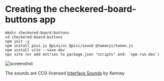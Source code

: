 # Creating the checkered-board-buttons app

    mkdir checkered-board-buttons
    cd checkered-board-buttons
    npm init -y
    npm install pixi.js @pixi/ui @pixi/sound @tweenjs/tween.js
    npm install vite --save-dev
    npx vite (or add entries to package.json "scripts" and: `npm run dev`)

![screenshot](https://raw.github.com/afarber/pixi-questions/master/checkered-board-buttons/screenshot.gif)

The sounds are CC0-licensed [Interface Sounds](https://kenney.nl/assets/interface-sounds) by Kenney


